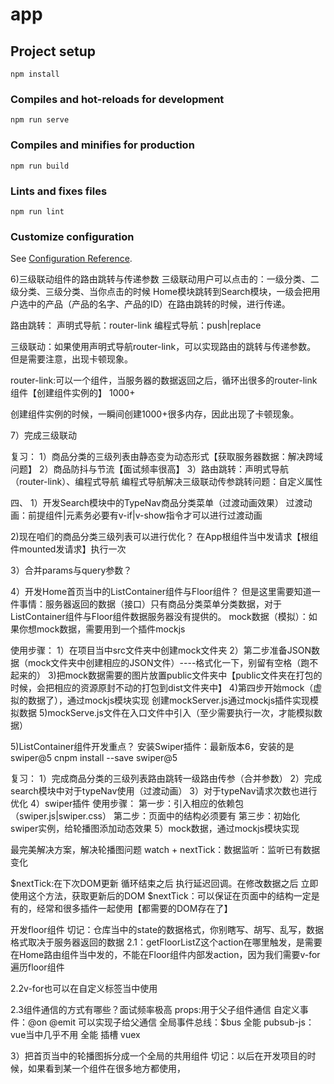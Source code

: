 # app

## Project setup
```
npm install
```

### Compiles and hot-reloads for development
```
npm run serve
```

### Compiles and minifies for production
```
npm run build
```

### Lints and fixes files
```
npm run lint
```

### Customize configuration
See [Configuration Reference](https://cli.vuejs.org/config/).


6)三级联动组件的路由跳转与传递参数
三级联动用户可以点击的：一级分类、二级分类、三级分类、当你点击的时候
Home模块跳转到Search模块，一级会把用户选中的产品（产品的名字、产品的ID）在路由跳转的时候，进行传递。

路由跳转：
声明式导航：router-link
编程式导航：push|replace

三级联动：如果使用声明式导航router-link，可以实现路由的跳转与传递参数。
但是需要注意，出现卡顿现象。

router-link:可以一个组件，当服务器的数据返回之后，循环出很多的router-link组件【创建组件实例的】 1000+

创建组件实例的时候，一瞬间创建1000+很多内存，因此出现了卡顿现象。

7）完成三级联动



复习：
1）商品分类的三级列表由静态变为动态形式【获取服务器数据：解决跨域问题】
2）商品防抖与节流【面试频率很高】
3）路由跳转：声明式导航（router-link）、编程式导航
编程式导航解决三级联动传参跳转问题：自定义属性



四、
1）开发Search模块中的TypeNav商品分类菜单（过渡动画效果）
过渡动画：前提组件|元素务必要有v-if|v-show指令才可以进行过渡动画

2)现在咱们的商品分类三级列表可以进行优化？
在App根组件当中发请求【根组件mounted发请求】执行一次

3）合并params与query参数？

4）开发Home首页当中的ListContainer组件与Floor组件？
但是这里需要知道一件事情：服务器返回的数据（接口）只有商品分类菜单分类数据，对于ListContainer组件与Floor组件数据服务器没有提供的。
mock数据（模拟）：如果你想mock数据，需要用到一个插件mockjs

使用步骤：
1）在项目当中src文件夹中创建mock文件夹
2）第二步准备JSON数据（mock文件夹中创建相应的JSON文件）----格式化一下，别留有空格（跑不起来的）
3)把mock数据需要的图片放置public文件夹中【public文件夹在打包的时候，会把相应的资源原封不动的打包到dist文件夹中】
4)第四步开始mock（虚拟的数据了），通过mockjs模块实现
创建mockServer.js通过mockjs插件实现模拟数据
5)mockServe.js文件在入口文件中引入（至少需要执行一次，才能模拟数据）

5)ListContainer组件开发重点？
安装Swiper插件：最新版本6，安装的是swiper@5
cnpm install --save swiper@5


复习：
1）完成商品分类的三级列表路由跳转一级路由传参（合并参数）
2）完成search模块中对于typeNav使用（过渡动画）
3）对于typeNav请求次数也进行优化
4）swiper插件
使用步骤：
第一步：引入相应的依赖包（swiper.js|swiper.css）
第二步：页面中的结构必须要有
第三步：初始化swiper实例，给轮播图添加动态效果
5）mock数据，通过mockjs模块实现



最完美解决方案，解决轮播图问题
watch + nextTick：数据监听：监听已有数据变化

$nextTick:在下次DOM更新 循环结束之后 执行延迟回调。在修改数据之后 立即使用这个方法，获取更新后的DOM
$nextTick：可以保证在页面中的结构一定是有的，经常和很多插件一起使用【都需要的DOM存在了】

开发floor组件
切记：仓库当中的state的数据格式，你别瞎写、胡写、乱写，数据格式取决于服务器返回的数据
2.1：getFloorListZ这个action在哪里触发，是需要在Home路由组件当中发的，不能在Floor组件内部发action，因为我们需要v-for遍历floor组件

2.2v-for也可以在自定义标签当中使用

2.3组件通信的方式有哪些？面试频率极高
props:用于父子组件通信
自定义事件：@on @emit 可以实现子给父通信
全局事件总线：$bus 全能
pubsub-js：vue当中几乎不用  全能
插槽
vuex

3）把首页当中的轮播图拆分成一个全局的共用组件
切记：以后在开发项目的时候，如果看到某一个组件在很多地方都使用，